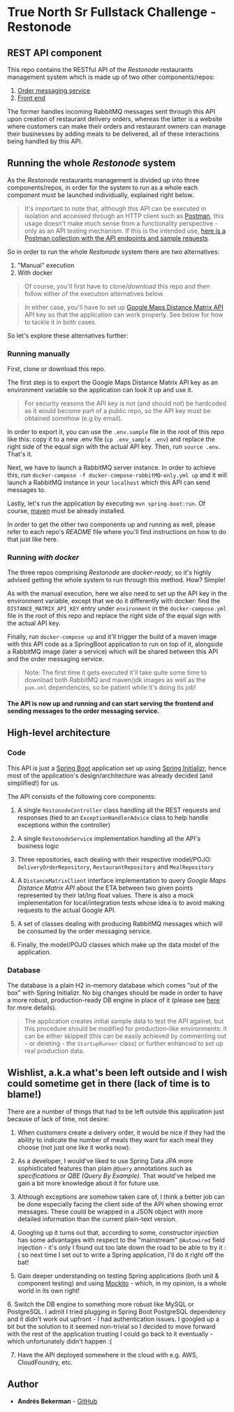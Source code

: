 # True North Sr Fullstack Challenge - Restonode 

## REST API component

This repo contains the RESTful API of the *Restonode* restaurants management system which is made up of two other components/repos:

1. [Order messaging service](https://github.com/abekerman-dev/truenorth-restonode-challenge-order-messaging-service) 
2. [Front end](https://github.com/abekerman-dev/truenorth-restonode-challenge-frontend)
    
The former handles incoming RabbitMQ messages sent through this API upon creation of restaurant delivery orders, whereas the latter is a website where customers can make their orders and restaurant owners can manage their businesses by adding meals to be delivered, all of these interactions being handled by this API.

## Running the whole *Restonode* system

As the *Restonode* restaurants management is divided up into three components/repos, in order for the system to run as a whole each component must be launched individually, explained right below.

> It's important to note that, although this API can be executed in isolation and accessed through an HTTP client such as [Postman](https://www.getpostman.com/), this usage doesn't make much sense from a functionality perspective - only as an API testing mechanism. If this is the intended use, [here is a Postman collection with the API endpoints and sample requests](https://www.getpostman.com/collections/480b4b5d3508b1d8a243).

So in order to run the whole *Restonode* system there are two alternatives:

1. "Manual" execution
2. With docker
    
> Of course, you'll first have to clone/download this repo and then follow either of the execution alternatives below.

> In either case, you'll have to set up [Google Maps Distance Matrix API](https://developers.google.com/maps/documentation/distance-matrix/start) API key so that the application can work properly. See below for how to tackle it in both cases.

So let's explore these alternatives further:

### Running manually

First, clone or download this repo.

The first step is to export the Google Maps Distance Matrix API key as an environment variable so the application can look it up and use it.

> For security reasons the API key is not (and should not) be hardcoded as it would become part of a public repo, so the API key must be obtained somehow (e.g by email).

In order to export it, you can use the `.env.sample` file in the root of this repo like this: copy it to a new .env file (`cp .env_sample .env`) and replace the right side of the equal sign with the actual API key. Then, run `source .env`. That's it.

Next, we have to launch a RabbitMQ server instance. In order to achieve this, run `docker-compose -f docker-compose-rabbitMQ-only.yml up` and it will launch a RabbitMQ instance in your `localhost` which this API can send messages to.

Lastly, let's run the application by executing `mvn spring-boot:run`. Of course, [maven](https://maven.apache.org/) must be already installed.

In order to get the other two components up and running as well, please refer to each repo's *README* file where you'll find instructions on how to do that just like here.

### Running *with docker*

The three repos comprising *Restonode* are *docker-ready*, so it's highly advised getting the whole system to run through this method. How? Simple!

As with the manual execution, here we also need to set up the API key in the environment variable, except that we do it differently with docker: find the `DISTANCE_MATRIX_API_KEY` entry under `environment` in the `docker-compose.yml` file in the root of this repo and replace the right side of the equal sign with the actual API key.

Finally, run `docker-compose up` and it'll trigger the build of a maven image with this API code as a SpringBoot application to run on top of it, alongside a RabbitMQ image (later a service) which will be shared between this API and the order messaging service.

> Note: The first time it gets executed it'll take quite some time to download both RabbitMQ and maven/jdk images as well as the `pom.xml` dependencies, so be patient while it's doing its job!

#### The API is now up and running and can start serving the frontend and sending messages to the order messaging service.

## High-level architecture

### Code

This API is just a [Spring Boot](http://spring.io/projects/spring-boot) application set up using [Spring Initializr](https://start.spring.io/), hence most of the application's design/architecture was already decided (and simplified!) for us.

The API consists of the following core components:

1. A single `RestonodeController` class handling all the REST requests and responses (tied to an `ExceptionHandlerAdvice` class to help handle exceptions within the controller)

2. A single `RestonodeService` implementation handling all the API's business logic

3. Three repositories, each dealing with their respective model/POJO: `DeliveryOrderRepository`, `RestaurantRepository` and `MealRepository`

4. A `DistanceMatrixClient` interface implementation to query *Google Maps Distance Matrix API* about the ETA between two given points represented by their lat/lng float values. There is also a mock implementation for local/integration tests whose idea is to avoid making requests to the actual Google API.

5. A set of classes dealing with producing RabbitMQ messages which will be consumed by the order messaging service.

6. Finally, the model/POJO classes which make up the data model of the application.

### Database

The database is a plain H2 in-memory database which comes "out of the box" with Spring Initializr. No big changes should be made in order to have a more robust, production-ready DB engine in place of it (please see [here](#wishlist-db) for more details).

> The application creates initial sample data to test the API against, but this procedure should be modified for production-like environments: it can be either skipped (this can be easily achieved by commenting out - or deleting - the `StartupRunner` class) or further enhanced to set up real production data.

## Wishlist, a.k.a what's been left outside and I wish could sometime get in there (lack of time is to blame!)

There are a number of things that had to be left outside this application just because of lack of time, not desire:

1. When customers create a delivery order, it would be nice if they had the ability to indicate the number of meals they want for each meal they choose (not just one like it works now).

2. As a developer, I would've liked to use Spring Data JPA more sophisticated features than plain `@Query` annotations such as *specifications* or *QBE (Query By Example)*. That would've helped me gain a bit more knowledge about it for future use.

3. Although exceptions are somehow taken care of, I think a better job can be done especially facing the client side of the API when showing error messages. These could be wrapped in a JSON object with more detailed information than the current plain-text version.

4. Googling up it turns out that, according to some, *constructor injection* has some advantages with respect to the "mainstream" `@Autowired` field injection - it's only I found out too late down the road to be able to try it :( so next time I set out to write a Spring application, I'll do it right off the bat!

5. Gain deeper understanding on testing Spring applications (both unit & component testing) and using [Mockito](https://site.mockito.org/) - which, in my opinion, is a whole world in its own right!

<a name="wishlist-db"></a>
6. Switch the DB engine to something more robust like MySQL or PostgreSQL. I admit I tried plugging in Spring Boot PostgreSQL dependency and it didn't work out upfront - I had authentication issues. I googled up a bit but the solution to it seemed non-trivial so I decided to move forward with the rest of the application trusting I could go back to it eventually - which unfortunately didn't happen :(

7. Have the API deployed somewhere in the cloud with e.g. AWS, CloudFoundry, etc.

## Author

* **Andrés Bekerman** - [GitHub](https://github.com/abekerman-dev)
